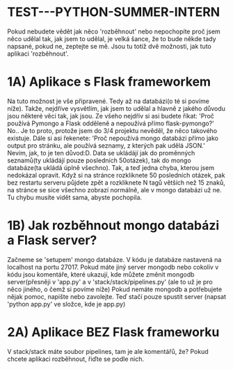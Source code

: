 # TEST---PYTHON-SUMMER-INTERN
Pokud nebudete vědět jak něco 'rozběhnout' nebo nepochopíte proč jsem něco udělal tak, jak jsem to udělal, je velká šance, že to bude někde tady napsané, pokud ne, zeptejte se mě.
Jsou tu totiž dvě možnosti, jak tuto aplikaci 'rozběhnout'.
# 1A) Aplikace s Flask frameworkem
Na tuto možnost je vše připravené. Tedy až na databázi(o té si povíme níže).
Takže, nejdříve vysvětlím, jak jsem to udělal a hlavně z jakého důvodu jsou některé věci tak, jak jsou. 
Ze všeho nejdřív si asi budete říkat: 'Proč používá Pymongo a Flask odděleně a nepoužívá přímo flask-pymongo?'
No.. Je to proto, protože jsem do 3/4 projektu nevěděl, že něco takového existuje.
Dále si asi řekenete: 'Proč nepoužívá mongo databázi přímo jako output pro stránku, ale používá seznamy, z kterých pak udělá JSON.'
Nevím, jak, to je ten důvod:D. Data se ukládájí jak do proměnných seznamů(ty ukládájí pouze posledních 50otázek), tak do mongo databáze(ta ukládá úplně všechno).
Tak, a teď jedna chyba, kterou jsem nedokázal opravit. Když si na stránce rozkliknete 50 posledních otázek, pak bez restartu serveru půjdete zpět a rozkliknete N tagů větších než 15 znaků, na stránce se sice všechno zobrazí normálně, ale v mongo databázi už ne. Tu chybu musíte vidět sama, abyste pochopila.
# 1B) Jak rozběhnout mongo databázi a Flask server?
Začneme se 'setupem' mongo databáze. V kódu je databáze nastavená na localhost na portu 27017. Pokud máte jiný server mongodb nebo cokoliv v kódu jsou komentáře, které ukazují, kde můžete změnit mongodb server(přesněji v 'app.py' a v 'stack/stack/pipelines.py' (ale to už je pro něco jiného, o čemž si povíme níže)
Pokud nemáte mongodb a potřebujete nějak pomoc, napište nebo zavolejte.
Teď stačí pouze spustit server (napsat 'python app.py' ve složce, kde je app.py)
# 2A) Aplikace BEZ Flask frameworku
V stack/stack máte soubor pipelines, tam je ale komentářů, že? Pokud chcete aplikaci rozběhnout, řiďte se podle nich.
